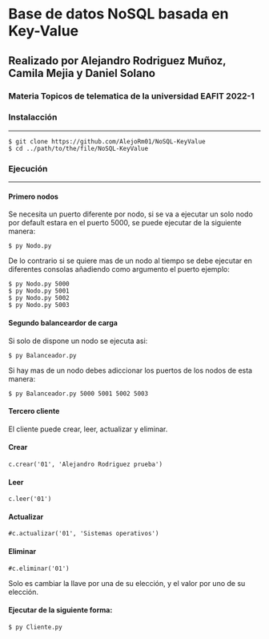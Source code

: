 # Base de datos NoSQL basada en Key-Value

## Realizado por Alejandro Rodriguez Muñoz, Camila Mejia y Daniel Solano 

### Materia Topicos de telematica de la universidad EAFIT 2022-1

### Instalacción
***
```
$ git clone https://github.com/AlejoRm01/NoSQL-KeyValue
$ cd ../path/to/the/file/NoSQL-KeyValue
```
### Ejecución
***
#### Primero nodos
Se necesita un puerto diferente por nodo, si se va a ejecutar un solo nodo por default estara en el
puerto 5000, se puede ejecutar de la siguiente manera: 
```
$ py Nodo.py
```
De lo contrario si se quiere mas de un nodo al tiempo se debe ejecutar en diferentes consolas añadiendo como argumento el puerto
ejemplo:
```
$ py Nodo.py 5000
$ py Nodo.py 5001
$ py Nodo.py 5002
$ py Nodo.py 5003
```
#### Segundo balanceardor de carga
Si solo de dispone un nodo se ejecuta asi:
```
$ py Balanceador.py
```
Si hay mas de un nodo debes adiccionar los puertos de los nodos de esta manera:
```
$ py Balanceador.py 5000 5001 5002 5003
```

#### Tercero cliente
El cliente puede crear, leer, actualizar y eliminar.

#### Crear
```
c.crear('01', 'Alejandro Rodriguez prueba') 
```
#### Leer 
```
c.leer('01')
``` 
#### Actualizar
```
#c.actualizar('01', 'Sistemas operativos')
```
#### Eliminar
```
#c.eliminar('01')
```
Solo es cambiar la llave por una de su elección, y el valor por uno de su elección.
#### Ejecutar de la siguiente forma:
```
$ py Cliente.py 
```
